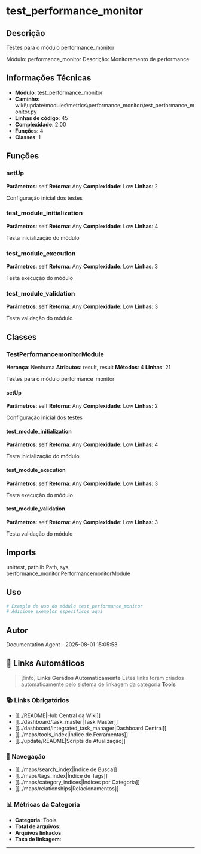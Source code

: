 # test_performance_monitor

## Descrição

Testes para o módulo performance_monitor

Módulo: performance_monitor
Descrição: Monitoramento de performance

## Informações Técnicas

- **Módulo**: test_performance_monitor
- **Caminho**: wiki\update\modules\metrics\performance_monitor\test_performance_monitor.py
- **Linhas de código**: 45
- **Complexidade**: 2.00
- **Funções**: 4
- **Classes**: 1

## Funções

### setUp

**Parâmetros**: self
**Retorna**: Any
**Complexidade**: Low
**Linhas**: 2

Configuração inicial dos testes

### test_module_initialization

**Parâmetros**: self
**Retorna**: Any
**Complexidade**: Low
**Linhas**: 4

Testa inicialização do módulo

### test_module_execution

**Parâmetros**: self
**Retorna**: Any
**Complexidade**: Low
**Linhas**: 3

Testa execução do módulo

### test_module_validation

**Parâmetros**: self
**Retorna**: Any
**Complexidade**: Low
**Linhas**: 3

Testa validação do módulo

## Classes

### TestPerformancemonitorModule

**Herança**: Nenhuma
**Atributos**: result, result
**Métodos**: 4
**Linhas**: 21

Testes para o módulo performance_monitor

#### setUp

**Parâmetros**: self
**Retorna**: Any
**Complexidade**: Low
**Linhas**: 2

Configuração inicial dos testes

#### test_module_initialization

**Parâmetros**: self
**Retorna**: Any
**Complexidade**: Low
**Linhas**: 4

Testa inicialização do módulo

#### test_module_execution

**Parâmetros**: self
**Retorna**: Any
**Complexidade**: Low
**Linhas**: 3

Testa execução do módulo

#### test_module_validation

**Parâmetros**: self
**Retorna**: Any
**Complexidade**: Low
**Linhas**: 3

Testa validação do módulo

## Imports

unittest, pathlib.Path, sys, performance_monitor.PerformancemonitorModule

## Uso

```python
# Exemplo de uso do módulo test_performance_monitor
# Adicione exemplos específicos aqui
```

## Autor

Documentation Agent - 2025-08-01 15:05:53

## 🔗 **Links Automáticos**

> [!info] **Links Gerados Automaticamente**
> Estes links foram criados automaticamente pelo sistema de linkagem da categoria **Tools**

### **📚 Links Obrigatórios**
- [[../README|Hub Central da Wiki]]
- [[../dashboard/task_master|Task Master]]
- [[../dashboard/integrated_task_manager|Dashboard Central]]
- [[../maps/tools_index|Índice de Ferramentas]]
- [[../update/README|Scripts de Atualização]]

### **🧭 Navegação**
- [[../maps/search_index|Índice de Busca]]
- [[../maps/tags_index|Índice de Tags]]
- [[../maps/category_indices|Índices por Categoria]]
- [[../maps/relationships|Relacionamentos]]

### **📊 Métricas da Categoria**
- **Categoria**: Tools
- **Total de arquivos**: <!-- Contador automático -->
- **Arquivos linkados**: <!-- Contador automático -->
- **Taxa de linkagem**: <!-- Percentual automático -->

---

